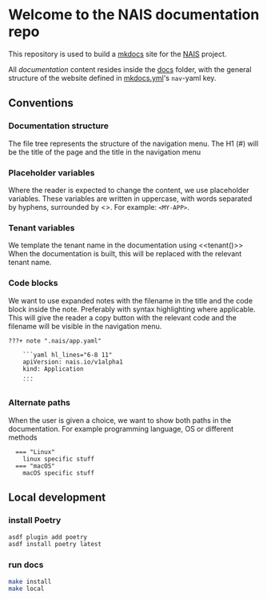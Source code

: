 # Welcome to the NAIS documentation repo

This repository is used to build a [mkdocs](https://www.mkdocs.org/) site for the [NAIS](https://nais.io) project.

All _documentation_ content resides inside the [docs](docs/) folder, with the general structure of the website defined in [mkdocs.yml](mkdocs.yml)'s `nav`-yaml key.

## Conventions

### Documentation structure

The file tree represents the structure of the navigation menu.
The H1 (#) will be the title of the page and the title in the navigation menu

### Placeholder variables

Where the reader is expected to change the content, we use placeholder variables.
These variables are written in uppercase, with words separated by hyphens, surrounded by <>. For example: `<MY-APP>`.

### Tenant variables

We template the tenant name in the documentation using <<tenant()>>
When the documentation is built, this will be replaced with the relevant tenant name.

### Code blocks

We want to use expanded notes with the filename in the title and the code block inside the note. Preferably with syntax highlighting where applicable.
This will give the reader a copy button with the relevant code and the filename will be visible in the navigation menu.

````
???+ note ".nais/app.yaml"

    ```yaml hl_lines="6-8 11"
    apiVersion: nais.io/v1alpha1
    kind: Application
    ...
    ```
````

### Alternate paths

When the user is given a choice, we want to show both paths in the documentation. For example programming language, OS or different methods

```
  === "Linux"
    linux specific stuff
  === "macOS"
    macOS specific stuff
```

## Local development

### install Poetry

```bash
asdf plugin add poetry
asdf install poetry latest
```

### run docs

```bash
make install
make local
```
